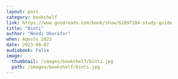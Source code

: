 ```yaml
---
layout: post
category: bookshelf
link: https://www.goodreads.com/book/show/62697104-study-guide
title: "Binti"
author: "Nnedi Okorafor"
when: Agosto 2023
date: 2023-08-07
audiobook: False
image:
  thumbnail: /images/bookshelf/binti.jpg
  path: /images/bookshelf/binti.jpg
---
```

